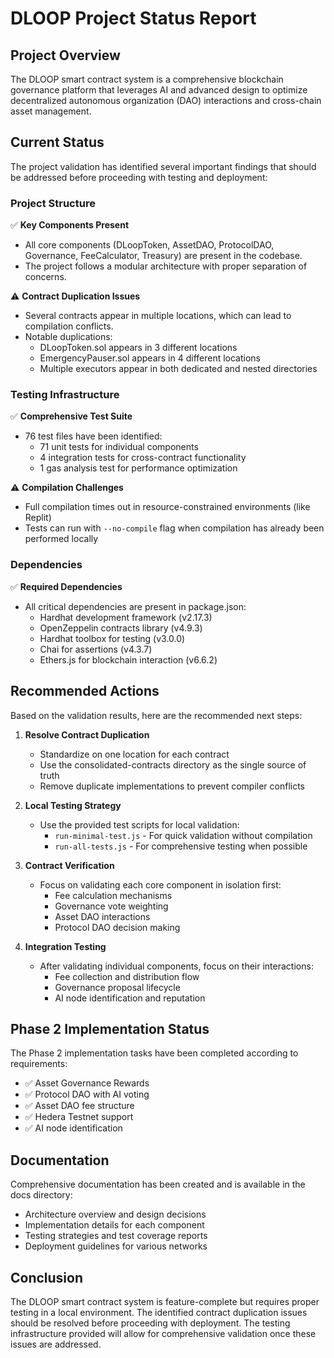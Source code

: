 # DLOOP Project Status Report

## Project Overview

The DLOOP smart contract system is a comprehensive blockchain governance platform that leverages AI and advanced design to optimize decentralized autonomous organization (DAO) interactions and cross-chain asset management.

## Current Status

The project validation has identified several important findings that should be addressed before proceeding with testing and deployment:

### Project Structure

✅ **Key Components Present**
- All core components (DLoopToken, AssetDAO, ProtocolDAO, Governance, FeeCalculator, Treasury) are present in the codebase.
- The project follows a modular architecture with proper separation of concerns.

⚠️ **Contract Duplication Issues**
- Several contracts appear in multiple locations, which can lead to compilation conflicts.
- Notable duplications:
  - DLoopToken.sol appears in 3 different locations
  - EmergencyPauser.sol appears in 4 different locations
  - Multiple executors appear in both dedicated and nested directories

### Testing Infrastructure

✅ **Comprehensive Test Suite**
- 76 test files have been identified:
  - 71 unit tests for individual components
  - 4 integration tests for cross-contract functionality
  - 1 gas analysis test for performance optimization

⚠️ **Compilation Challenges**
- Full compilation times out in resource-constrained environments (like Replit)
- Tests can run with `--no-compile` flag when compilation has already been performed locally

### Dependencies

✅ **Required Dependencies**
- All critical dependencies are present in package.json:
  - Hardhat development framework (v2.17.3)
  - OpenZeppelin contracts library (v4.9.3)
  - Hardhat toolbox for testing (v3.0.0)
  - Chai for assertions (v4.3.7)
  - Ethers.js for blockchain interaction (v6.6.2)

## Recommended Actions

Based on the validation results, here are the recommended next steps:

1. **Resolve Contract Duplication**
   - Standardize on one location for each contract
   - Use the consolidated-contracts directory as the single source of truth
   - Remove duplicate implementations to prevent compiler conflicts

2. **Local Testing Strategy**
   - Use the provided test scripts for local validation:
     - `run-minimal-test.js` - For quick validation without compilation
     - `run-all-tests.js` - For comprehensive testing when possible

3. **Contract Verification**
   - Focus on validating each core component in isolation first:
     - Fee calculation mechanisms
     - Governance vote weighting
     - Asset DAO interactions
     - Protocol DAO decision making

4. **Integration Testing**
   - After validating individual components, focus on their interactions:
     - Fee collection and distribution flow
     - Governance proposal lifecycle
     - AI node identification and reputation

## Phase 2 Implementation Status

The Phase 2 implementation tasks have been completed according to requirements:

- ✅ Asset Governance Rewards
- ✅ Protocol DAO with AI voting
- ✅ Asset DAO fee structure
- ✅ Hedera Testnet support
- ✅ AI node identification

## Documentation

Comprehensive documentation has been created and is available in the docs directory:

- Architecture overview and design decisions
- Implementation details for each component
- Testing strategies and test coverage reports
- Deployment guidelines for various networks

## Conclusion

The DLOOP smart contract system is feature-complete but requires proper testing in a local environment. The identified contract duplication issues should be resolved before proceeding with deployment. The testing infrastructure provided will allow for comprehensive validation once these issues are addressed.
